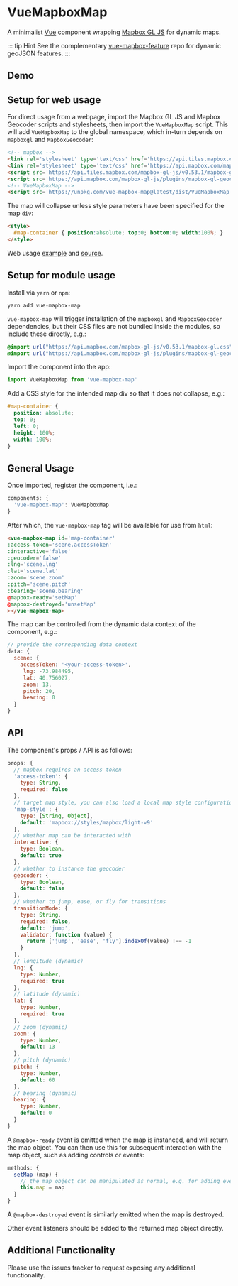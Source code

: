 VueMapboxMap
==============

A minimalist [Vue](https://vuejs.org/) component wrapping [Mapbox GL JS](https://www.mapbox.com/mapbox-gl-js/api/) for dynamic maps.

::: tip Hint
See the complementary [vue-mapbox-feature](https://github.com/cityseer/vue-mapbox-feature) repo for dynamic geoJSON features.
:::

Demo
----

<Demo/>

Setup for web usage
-------------------

For direct usage from a webpage, import the Mapbox GL JS and Mapbox Geocoder scripts and stylesheets, then import the `VueMapboxMap` script. This will add `VueMapboxMap` to the global namespace, which in-turn depends on `mapboxgl` and `MapboxGeocoder`:
```html
<!-- mapbox -->
<link rel='stylesheet' type='text/css' href='https://api.tiles.mapbox.com/mapbox-gl-js/v0.53.1/mapbox-gl.css'/>
<link rel='stylesheet' type='text/css' href='https://api.mapbox.com/mapbox-gl-js/plugins/mapbox-gl-geocoder/v3.1.4/mapbox-gl-geocoder.css'/>
<script src='https://api.tiles.mapbox.com/mapbox-gl-js/v0.53.1/mapbox-gl.js'></script>
<script src='https://api.mapbox.com/mapbox-gl-js/plugins/mapbox-gl-geocoder/v3.1.4/mapbox-gl-geocoder.min.js'></script>
<!-- VueMapboxMap -->
<script src='https://unpkg.com/vue-mapbox-map@latest/dist/VueMapboxMap.umd.js'></script>
```

The map will collapse unless style parameters have been specified for the map `div`:
```html
<style>
  #map-container { position:absolute; top:0; bottom:0; width:100%; }
</style>
```

Web usage [example](https://cityseer.github.io/vue-mapbox-map/test.html) and [source](https://github.com/cityseer/vue-mapbox-map/blob/master/docs/.vuepress/public/test.html).


Setup for module usage
----------------------

Install via `yarn` or `npm`:
```
yarn add vue-mapbox-map
```

`vue-mapbox-map` will trigger installation of the `mapboxgl` and `MapboxGeocoder` dependencies, but their CSS files are not bundled inside the modules, so include these directly, e.g.:
```css
@import url("https://api.mapbox.com/mapbox-gl-js/v0.53.1/mapbox-gl.css");
@import url("https://api.mapbox.com/mapbox-gl-js/plugins/mapbox-gl-geocoder/v3.1.4/mapbox-gl-geocoder.css");
```

Import the component into the app:
```js
import VueMapboxMap from 'vue-mapbox-map'
```

Add a CSS style for the intended map div so that it does not collapse, e.g.:
```css
#map-container {
  position: absolute;
  top: 0;
  left: 0;
  height: 100%;
  width: 100%;
}
```

General Usage
-------------

Once imported, register the component, i.e.:
```js
components: {
  'vue-mapbox-map': VueMapboxMap
}
```
 
After which, the `vue-mapbox-map` tag will be available for use from `html`:
```html
<vue-mapbox-map id='map-container'
:access-token='scene.accessToken'
:interactive='false'
:geocoder='false'
:lng='scene.lng'
:lat='scene.lat'
:zoom='scene.zoom'
:pitch='scene.pitch'
:bearing='scene.bearing'
@mapbox-ready='setMap'
@mapbox-destroyed='unsetMap'
></vue-mapbox-map>
```

The map can be controlled from the dynamic data context of the component, e.g.:
```js
// provide the corresponding data context
data: {
  scene: {
    accessToken: '<your-access-token>',
     lng: -73.984495,
     lat: 40.756027,
     zoom: 13,
     pitch: 20,
     bearing: 0
  }
}
```

API
---
The component's props / API is as follows:
```js
props: {
  // mapbox requires an access token
  'access-token': {
    type: String,
    required: false
  },
  // target map style, you can also load a local map style configuration
  'map-style': {
    type: [String, Object],
    default: 'mapbox://styles/mapbox/light-v9'
  },
  // whether map can be interacted with
  interactive: {
    type: Boolean,
    default: true
  },
  // whether to instance the geocoder
  geocoder: {
    type: Boolean,
    default: false
  },
  // whether to jump, ease, or fly for transitions
  transitionMode: {
    type: String,
    required: false,
    default: 'jump',
    validator: function (value) {
      return ['jump', 'ease', 'fly'].indexOf(value) !== -1
    }
  },
  // longitude (dynamic)
  lng: {
    type: Number,
    required: true
  },
  // latitude (dynamic)
  lat: {
    type: Number,
    required: true
  },
  // zoom (dynamic)
  zoom: {
    type: Number,
    default: 13
  },
  // pitch (dynamic)
  pitch: {
    type: Number,
    default: 60
  },
  // bearing (dynamic)
  bearing: {
    type: Number,
    default: 0
  }
}
```

A `@mapbox-ready` event is emitted when the map is instanced, and will return the map object. You can then use this for subsequent interaction with the map object, such as adding controls or events:
```js
methods: {
  setMap (map) {
    // the map object can be manipulated as normal, e.g. for adding events and controls
    this.map = map
  }
}
```

A `@mapbox-destroyed` event is similarly emitted when the map is destroyed.

Other event listeners should be added to the returned map object directly.

Additional Functionality
------------------------
Please use the issues tracker to request exposing any additional functionality.
